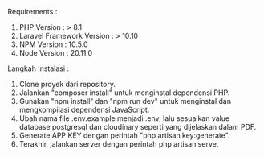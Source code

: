 Requirements :
1. PHP Version : > 8.1
2. Laravel Framework Version : > 10.10
3. NPM Version : 10.5.0
4. Node Version : 20.11.0

Langkah Instalasi :
1. Clone proyek dari repository.
2. Jalankan "composer install" untuk menginstal dependensi PHP.
3. Gunakan "npm install" dan "npm run dev" untuk menginstal dan mengkompilasi dependensi JavaScript.
4. Ubah nama file .env.example menjadi .env, lalu sesuaikan value database postgresql dan cloudinary seperti yang dijelaskan dalam PDF.
5. Generate APP KEY dengan perintah "php artisan key:generate".
6. Terakhir, jalankan server dengan perintah php artisan serve.
